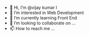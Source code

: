 - 👋 Hi, I’m @vijay kumar l
- 👀 I’m interested in Web Development 
- 🌱 I’m currently learning Front End 
- 💞️ I’m looking to collaborate on ...
- 📫 How to reach me ...

<!---
Vijay9344/Vijay9344 is a ✨ special ✨ repository because its `README.md` (this file) appears on your GitHub profile.
You can click the Preview link to take a look at your changes.
--->
